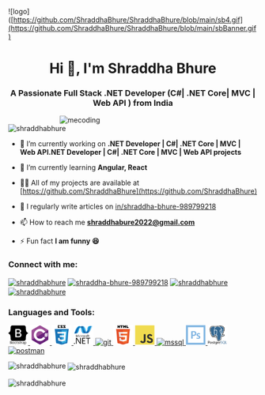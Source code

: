 ![logo]([https://github.com/ShraddhaBhure/ShraddhaBhure/blob/main/sb4.gif](https://github.com/ShraddhaBhure/ShraddhaBhure/blob/main/sbBanner.gif)
<h1 align="center">Hi 👋, I'm Shraddha Bhure</h1>
<h3 align="center">A Passionate Full Stack .NET Developer (C#| .NET Core| MVC | Web API ) from India</h3>

<img align="right" alt="mecoding" width="400" src="https://user-images.githubusercontent.com/74038190/249570803-02293768-9242-47e1-bf8f-d084ba0a2d1d.gif" width="20%" height="20%" >

<p align="left"> <img src="https://komarev.com/ghpvc/?username=shraddhabhure&label=Profile%20views&color=0e75b6&style=flat" alt="shraddhabhure" /> </p>

- 🔭 I’m currently working on **.NET Developer | C#| .NET Core | MVC | Web API.NET Developer | C#| .NET Core | MVC | Web API projects**

- 🌱 I’m currently learning **Angular, React**

- 👨‍💻 All of my projects are available at [https://github.com/ShraddhaBhure](https://github.com/ShraddhaBhure)

- 📝 I regularly write articles on [in/shraddha-bhure-989799218](in/shraddha-bhure-989799218)

- 📫 How to reach me **shraddhabure2022@gmail.com**

- ⚡ Fun fact **I am funny 😆**

<h3 align="left">Connect with me:</h3>
<p align="left">
<a href="https://twitter.com/BhureShraddha22" target="blank"><img align="center" src="https://raw.githubusercontent.com/rahuldkjain/github-profile-readme-generator/master/src/images/icons/Social/twitter.svg" alt="shraddhabhure" height="30" width="40" /></a>
<a href="https://linkedin.com/in/shraddha-bhure-989799218" target="blank"><img align="center" src="https://raw.githubusercontent.com/rahuldkjain/github-profile-readme-generator/master/src/images/icons/Social/linked-in-alt.svg" alt="shraddha-bhure-989799218" height="30" width="40" /></a>
<a href="https://stackoverflow.com/users/shraddhabhure" target="blank"><img align="center" src="https://raw.githubusercontent.com/rahuldkjain/github-profile-readme-generator/master/src/images/icons/Social/stack-overflow.svg" alt="shraddhabhure" height="30" width="40" /></a>
<a href="https://instagram.com/ShraddhaB_photography target="blank"><img align="center" src="https://raw.githubusercontent.com/rahuldkjain/github-profile-readme-generator/master/src/images/icons/Social/instagram.svg" alt="shraddhabhure" height="30" width="40" /></a>
</p>

<h3 align="left">Languages and Tools:</h3>
<p align="left"> <a href="https://getbootstrap.com" target="_blank" rel="noreferrer"> <img src="https://raw.githubusercontent.com/devicons/devicon/master/icons/bootstrap/bootstrap-plain-wordmark.svg" alt="bootstrap" width="40" height="40"/> </a> <a href="https://www.w3schools.com/cs/" target="_blank" rel="noreferrer"> <img src="https://raw.githubusercontent.com/devicons/devicon/master/icons/csharp/csharp-original.svg" alt="csharp" width="40" height="40"/> </a> <a href="https://www.w3schools.com/css/" target="_blank" rel="noreferrer"> <img src="https://raw.githubusercontent.com/devicons/devicon/master/icons/css3/css3-original-wordmark.svg" alt="css3" width="40" height="40"/> </a> <a href="https://dotnet.microsoft.com/" target="_blank" rel="noreferrer"> <img src="https://raw.githubusercontent.com/devicons/devicon/master/icons/dot-net/dot-net-original-wordmark.svg" alt="dotnet" width="40" height="40"/> </a> <a href="https://git-scm.com/" target="_blank" rel="noreferrer"> <img src="https://www.vectorlogo.zone/logos/git-scm/git-scm-icon.svg" alt="git" width="40" height="40"/> </a> <a href="https://www.w3.org/html/" target="_blank" rel="noreferrer"> <img src="https://raw.githubusercontent.com/devicons/devicon/master/icons/html5/html5-original-wordmark.svg" alt="html5" width="40" height="40"/> </a> <a href="https://developer.mozilla.org/en-US/docs/Web/JavaScript" target="_blank" rel="noreferrer"> <img src="https://raw.githubusercontent.com/devicons/devicon/master/icons/javascript/javascript-original.svg" alt="javascript" width="40" height="40"/> </a> <a href="https://www.microsoft.com/en-us/sql-server" target="_blank" rel="noreferrer"> <img src="https://www.svgrepo.com/show/303229/microsoft-sql-server-logo.svg" alt="mssql" width="40" height="40"/> </a> <a href="https://www.photoshop.com/en" target="_blank" rel="noreferrer"> <img src="https://raw.githubusercontent.com/devicons/devicon/master/icons/photoshop/photoshop-line.svg" alt="photoshop" width="40" height="40"/> </a> <a href="https://www.postgresql.org" target="_blank" rel="noreferrer"> <img src="https://raw.githubusercontent.com/devicons/devicon/master/icons/postgresql/postgresql-original-wordmark.svg" alt="postgresql" width="40" height="40"/> </a> <a href="https://postman.com" target="_blank" rel="noreferrer"> <img src="https://www.vectorlogo.zone/logos/getpostman/getpostman-icon.svg" alt="postman" width="40" height="40"/> </a> </p>

<p><img align="left" src="https://github-readme-stats.vercel.app/api/top-langs?username=shraddhabhure&show_icons=true&locale=en&layout=compact" alt="shraddhabhure" /></p>

<p>&nbsp;<img align="center" src="https://github-readme-stats.vercel.app/api?username=shraddhabhure&show_icons=true&locale=en" alt="shraddhabhure" /></p>

<p><img align="center" src="https://github-readme-streak-stats.herokuapp.com/?user=shraddhabhure&" alt="shraddhabhure" /></p>

